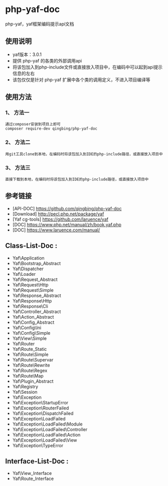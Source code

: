 # php-yaf-doc
php-yaf，yaf框架编码提示api文档


## 使用说明
- yaf版本：3.0.1
- 提供 php-yaf 的各类的外部调用api
- 将该包加入到php-include文件或直接放入项目中，在编码中可以起到api提示信息的左右
- 该包仅仅是针对 php-yaf 扩展中各个类的调用定义，不进入项目编译等


## 使用方法
### 1、 方法一
```text
通过composer安装到项目上即可
composer require-dev qingbing/php-yaf-doc
```

### 2、 方法二
```text
用git工具clone到本地，在编码时将该包加入到IDE的php-include路径，或直接放入项目中
```

### 3、 方法三
```text
直接下载到本地，在编码时将该包加入到IDE的php-include路径，或直接放入项目中
```

## 参考链接
- [API-DOC] https://github.com/qingbing/php-yaf-doc
- [Download] http://pecl.php.net/package/yaf
- [Yaf cg-tools] https://github.com/laruence/yaf
- [DOC] https://www.php.net/manual/zh/book.yaf.php
- [DOC] https://www.laruence.com/manual/


## Class-List-Doc : 
- Yaf\Application
- Yaf\Bootstrap_Abstract
- Yaf\Dispatcher
- Yaf\Loader
- Yaf\Request_Abstract
- Yaf\Request\Http
- Yaf\Request\Simple
- Yaf\Response_Abstract
- Yaf\Response\Http
- Yaf\Response\Cli
- Yaf\Controller_Abstract
- Yaf\Action_Abstract
- Yaf\Config_Abstract
- Yaf\Config\Ini
- Yaf\Config\Simple
- Yaf\View\Simple
- Yaf\Router
- Yaf\Route_Static
- Yaf\Route\Simple
- Yaf\Route\Supervar
- Yaf\Route\Rewrite
- Yaf\Route\Regex
- Yaf\Route\Map
- Yaf\Plugin_Abstract
- Yaf\Registry
- Yaf\Session
- Yaf\Exception
- Yaf\Exception\StartupError
- Yaf\Exception\RouterFailed
- Yaf\Exception\DispatchFailed
- Yaf\Exception\LoadFailed
- Yaf\Exception\LoadFailed\Module
- Yaf\Exception\LoadFailed\Controller
- Yaf\Exception\LoadFailed\Action
- Yaf\Exception\LoadFailed\View
- Yaf\Exception\TypeError



## Interface-List-Doc : 
- Yaf\View_Interface
- Yaf\Route_Interface